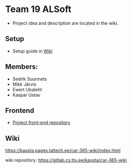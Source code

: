 # Team 19 ALSoft

- Project idea and description are located in the wiki.

## Setup
- Setup guide in [Wiki](https://kausta.pages.taltech.ee/car-365-wiki/setup.html)

## Members:
- Sedrik Suurmets
- Mikk Järvis
- Ewert Ubaleht
- Kaspar Ustav

## Frontend
- [Project front-end repository](https://gitlab.cs.ttu.ee/sesuur/car365-frontend)

## Wiki
https://kausta.pages.taltech.ee/car-365-wiki/index.html

wiki repository: https://gitlab.cs.ttu.ee/kausta/car-365-wiki